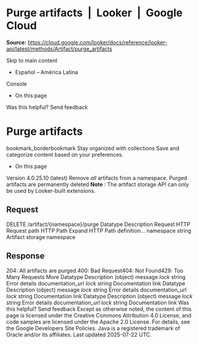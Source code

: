 # Purge artifacts  |  Looker  |  Google Cloud

**Source:** https://cloud.google.com/looker/docs/reference/looker-api/latest/methods/Artifact/purge_artifacts

Skip to main content 


  * Español – América Latina

Console 
  * On this page




Was this helpful?
Send feedback 
#  Purge artifacts
bookmark_borderbookmark Stay organized with collections  Save and categorize content based on your preferences.
  * On this page


Version 4.0.25.10 (latest) 
Remove _all_ artifacts from a namespace. Purged artifacts are permanently deleted
**Note** : The artifact storage API can only be used by Looker-built extensions.
## Request
DELETE /artifact/{namespace}/purge 
Datatype
Description
Request
HTTP Request 
path
HTTP Path 
Expand HTTP Path definition... 
namespace
string 
Artifact storage namespace
## Response
204: All artifacts are purged.400: Bad Request404: Not Found429: Too Many Requests More
Datatype
Description
(object)
message
_lock_
string 
Error details
documentation_url
_lock_
string 
Documentation link
Datatype
Description
(object)
message
_lock_
string 
Error details
documentation_url
_lock_
string 
Documentation link
Datatype
Description
(object)
message
_lock_
string 
Error details
documentation_url
_lock_
string 
Documentation link
Was this helpful?
Send feedback 
Except as otherwise noted, the content of this page is licensed under the Creative Commons Attribution 4.0 License, and code samples are licensed under the Apache 2.0 License. For details, see the Google Developers Site Policies. Java is a registered trademark of Oracle and/or its affiliates.
Last updated 2025-07-22 UTC.


